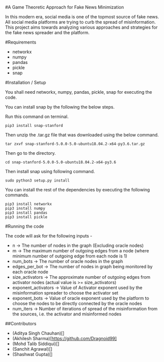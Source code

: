 #A Game Theoretic Approach for Fake News Minimization 

In this modern era, social media is one of the topmost source of fake news. All social media platforms are trying to curb the spread of misinformation. This project aims towards analyzing various approaches and strategies for the fake news spreader and the platform.

#Requirements

* networkx
* numpy
* pandas
* pickle
* snap

#Installation / Setup

You shall need networkx, numpy, pandas, pickle, snap for executing the code. 

You can install snap by the following the below steps.

Run this command on terminal.
```
pip3 install snap-stanford
```

Then unzip the .tar.gz file that was downloaded using the below command.

```
tar zxvf snap-stanford-5.0.0-5.0-ubuntu18.04.2-x64-py3.6.tar.gz
```

Then go to the directory.

```
cd snap-stanford-5.0.0-5.0-ubuntu18.04.2-x64-py3.6
```

Then install snap using following command.
```
sudo python3 setup.py install
```

You can install the rest of the dependencies by executing the following commands.

```
pip3 install networkx
pip3 install numpy
pip3 install pandas
pip3 install pickle
```

#Running the code

The code will ask for the following inputs -

* n -> The number of nodes in the graph (Excluding oracle nodes)
* m -> The maximum number of outgoing edges from a node (where minimum number of outgoing edge from each node is 1)
* num_bots -> The number of oracle nodes in the graph
* edges_per_bot -> The number of nodes in graph being monitored by each oracle node
* size_activators -> The approximate number of outgoing edges from activator nodes (actual value is >= size_activators)
* exponent_activators -> Value of Activator exponent used by the misinformation spreader to choose the activator set
* exponent_bots -> Value of oracle exponent used by the platform to choose the nodes to be directly connected by the oracle nodes
* num_iters -> Number of iterations of spread of the misinformation from the sources, i.e. the activator and misinformed nodes 

##Contributors
* (Aditya Singh Chauhan)[]
* (Akhilesh Sharma)[https://github.com/Dragnoid99]
* (Mohd Talib Siddiqui)[]
* (Sanchit Agrawal)[]
* (Shashwat Gupta)[]
